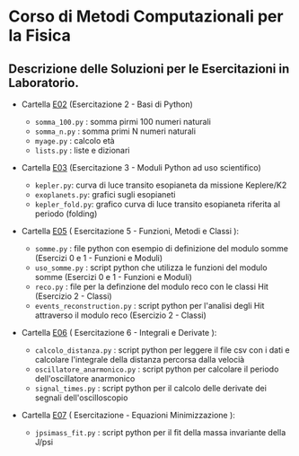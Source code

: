 # Corso di Metodi Computazionali per la Fisica
## Descrizione delle Soluzioni per le Esercitazioni in Laboratorio.

* Cartella [E02](E02) (Esercitazione 2 - Basi di Python)
  * `somma_100.py` : somma pirmi 100 numeri naturali
  * `somma_n.py`   : somma primi N numeri naturali
  * `myage.py`     : calcolo età
  * `lists.py`     : liste e dizionari

* Cartella [E03](E03) (Esercitazione 3 - Moduli Python ad uso scientifico)
  * `kepler.py`: curva di luce transito esopianeta da missione Keplere/K2
  * `exoplanets.py`: grafici sugli esopianeti
  * `kepler_fold.py`: grafico curva di luce transito esopianeta riferita al periodo (folding)

* Cartella [E05](E05) ( Esercitazione 5 - Funzioni, Metodi e Classi ):
  * `somme.py`                 : file python con esempio di definizione del modulo somme (Esercizi 0 e 1 - Funzioni e Moduli)
  * `uso_somme.py`             : script python che utilizza le funzioni del modulo somme (Esercizi 0 e 1 - Funzioni e Moduli)
  * `reco.py`                  : file per la definzione del modulo reco con le classi Hit (Esercizio 2 - Classi)
  * `events_reconstruction.py` : script python per l'analisi degli Hit attraverso il modulo reco (Esercizio 2 - Classi)


* Cartella [E06](E06) ( Esercitazione 6 - Integrali e Derivate ):
  * `calcolo_distanza.py`       : script python per leggere il file csv con i dati  e calcolare l'integrale della distanza percorsa dalla velocià
  * `oscillatore_anarmonico.py` : script python per calcolare il periodo dell'oscillatore anarmonico
  * `signal_times.py`           : script python per il calcolo delle derivate dei segnali dell'oscilloscopio


* Cartella [E07](E07) ( Esercitazione  - Equazioni Minimizzazione ): 
  * `jpsimass_fit.py` : script python per il fit della massa invariante della J/psi


